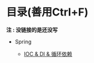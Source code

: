 
# 目录(善用Ctrl+F)

**注 : 没链接的是还没写**

- Spring

  - [IOC & DI & 循环依赖](https://mp.weixin.qq.com/s/7bSwKiPmtJbs7FtRWZZqpA?_blank)
